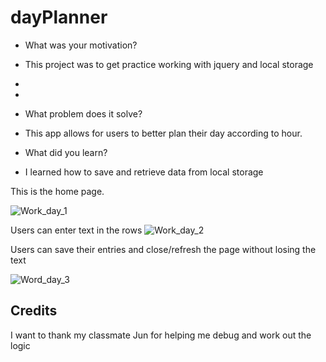 # dayPlanner

- What was your motivation?
- This project was to get practice working with jquery and local storage
-
- 
- What problem does it solve?
- This app allows for users to better plan their day according to hour.

- What did you learn?
- I learned how to save and retrieve data from local storage





This is the home page.

![Work_day_1](https://user-images.githubusercontent.com/85265225/123387276-76a9c380-d54c-11eb-8d66-e3aa30f9a2aa.png)



Users can enter text in the rows
![Work_day_2](https://user-images.githubusercontent.com/85265225/123387304-7e696800-d54c-11eb-89d9-165497614310.png)





Users can save their entries and close/refresh the page without losing the text

![Word_day_3](https://user-images.githubusercontent.com/85265225/123388117-4dd5fe00-d54d-11eb-8bf1-213f3a45f0eb.png)



## Credits
I want to thank my classmate Jun for helping me debug and work out the logic
